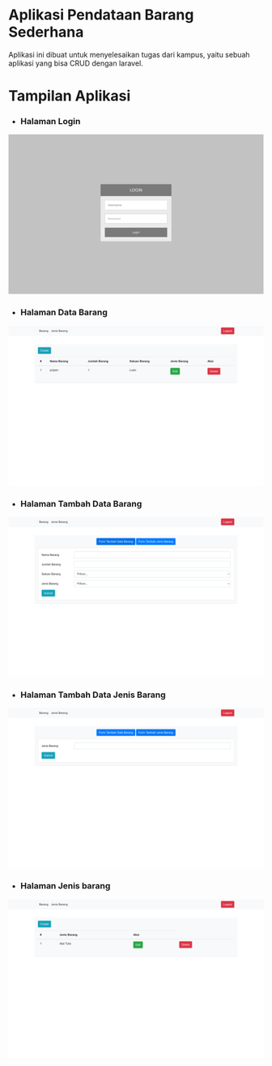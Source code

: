 # Aplikasi Pendataan Barang Sederhana
Aplikasi ini dibuat untuk menyelesaikan tugas dari kampus, yaitu sebuah aplikasi yang bisa CRUD dengan laravel.

# Tampilan Aplikasi
- ### Halaman Login
[![Halaman Login](https://github.com/aderifqi/pendataanBarang/blob/main/scrennshot/loginPage.png)](url)
- ### Halaman Data Barang
[![Halaman Barang](https://github.com/aderifqi/pendataanBarang/blob/main/scrennshot/BarangPage.png)](url)
- ### Halaman Tambah Data Barang
[![Halaman tambah Barang](https://github.com/aderifqi/pendataanBarang/blob/main/scrennshot/CreateBarangPage.png)](url)
- ### Halaman Tambah Data Jenis Barang
[![Halaman tambah data jenis barang](https://github.com/aderifqi/pendataanBarang/blob/main/scrennshot/CreateJenisBarangPage.png)](url)
- ### Halaman Jenis barang
[![Halaman jenis barang](https://github.com/aderifqi/pendataanBarang/blob/main/scrennshot/JenisBarangPage.png)](url)
